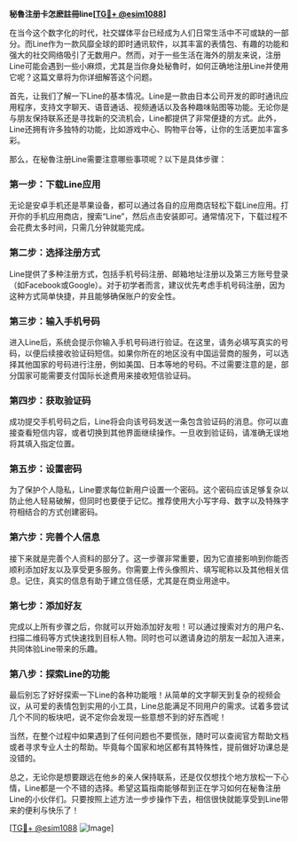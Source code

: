 **秘魯注册卡怎麽註冊line[[TG💪+ @esim1088](https://t.me/s/esim1088)]**

在当今这个数字化的时代，社交媒体平台已经成为人们日常生活中不可或缺的一部分。而Line作为一款风靡全球的即时通讯软件，以其丰富的表情包、有趣的功能和强大的社交网络吸引了无数用户。然而，对于一些生活在海外的朋友来说，注册Line可能会遇到一些小麻烦，尤其是当你身处秘魯时，如何正确地注册Line并使用它呢？这篇文章将为你详细解答这个问题。

首先，让我们了解一下Line的基本情况。Line是一款由日本公司开发的即时通讯应用程序，支持文字聊天、语音通话、视频通话以及各种趣味贴图等功能。无论你是与朋友保持联系还是寻找新的交流机会，Line都提供了非常便捷的方式。此外，Line还拥有许多独特的功能，比如游戏中心、购物平台等，让你的生活更加丰富多彩。

那么，在秘魯注册Line需要注意哪些事项呢？以下是具体步骤：

### 第一步：下载Line应用

无论是安卓手机还是苹果设备，都可以通过各自的应用商店轻松下载Line应用。打开你的手机应用商店，搜索“Line”，然后点击安装即可。通常情况下，下载过程不会花费太多时间，只需几分钟就能完成。

### 第二步：选择注册方式

Line提供了多种注册方式，包括手机号码注册、邮箱地址注册以及第三方账号登录（如Facebook或Google）。对于初学者而言，建议优先考虑手机号码注册，因为这种方式简单快捷，并且能够确保账户的安全性。

### 第三步：输入手机号码

进入Line后，系统会提示你输入手机号码进行验证。在这里，请务必填写真实的号码，以便后续接收验证码短信。如果你所在的地区没有中国运营商的服务，可以选择其他国家的号码进行注册，例如美国、日本等地的号码。不过需要注意的是，部分国家可能需要支付国际长途费用来接收短信验证码。

### 第四步：获取验证码

成功提交手机号码之后，Line将会向该号码发送一条包含验证码的消息。你可以直接查看短信内容，或者切换到其他界面继续操作。一旦收到验证码，请准确无误地将其填入指定位置。

### 第五步：设置密码

为了保护个人隐私，Line要求每位新用户设置一个密码。这个密码应该足够复杂以防止他人轻易破解，但同时也要便于记忆。推荐使用大小写字母、数字以及特殊字符相结合的方式创建密码。

### 第六步：完善个人信息

接下来就是完善个人资料的部分了。这一步骤非常重要，因为它直接影响到你能否顺利添加好友以及享受更多服务。你需要上传头像照片、填写昵称以及其他相关信息。记住，真实的信息有助于建立信任感，尤其是在商业用途中。

### 第七步：添加好友

完成以上所有步骤之后，你就可以开始添加好友啦！可以通过搜索对方的用户名、扫描二维码等方式快速找到目标人物。同时也可以邀请身边的朋友一起加入进来，共同体验Line带来的乐趣。

### 第八步：探索Line的功能

最后别忘了好好探索一下Line的各种功能哦！从简单的文字聊天到复杂的视频会议，从可爱的表情包到实用的小工具，Line总能满足不同用户的需求。试着多尝试几个不同的板块吧，说不定你会发现一些意想不到的好东西呢！

当然，在整个过程中如果遇到了任何问题也不要慌张，随时可以查阅官方帮助文档或者寻求专业人士的帮助。毕竟每个国家和地区都有其特殊性，提前做好功课总是没错的。

总之，无论你是想要跟远在他乡的亲人保持联系，还是仅仅想找个地方放松一下心情，Line都是一个不错的选择。希望这篇指南能够帮到正在学习如何在秘魯注册Line的小伙伴们。只要按照上述方法一步步操作下去，相信很快就能享受到Line带来的便利与快乐了！

[[TG💪+ @esim1088](https://t.me/s/esim1088) ![Image](https://i.postimg.cc/4NQfJmqS/Snipaste-2025-05-13-00-14-12.png)]